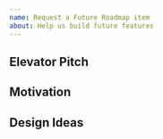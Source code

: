 ```yaml
---
name: Request a Future Roadmap item
about: Help us build future features
---
```


<!--
Welcome! Before creating a new issue:
* Search for relevant issues
* Look at docs/Roadmap.ipynb to make sure we don't already want the same thing
* Follow the issue reporting guidelines:
https://jupyterlab.readthedocs.io/en/latest/getting_started/issue.html
-->

## Elevator Pitch

<!-- In no more than three sentences, what would you like to see implemented? -->

## Motivation

<!-- Why do you want this feature? -->

## Design Ideas

<!-- Share any kind of design ideas (e.g. ASCII art, links, screenshots) that might help us understand -->
